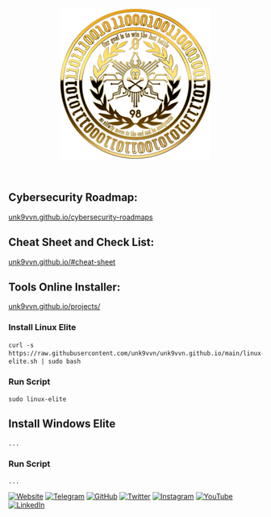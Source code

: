 <div align=center markdown="1">

![Unk9-Logo](https://raw.githubusercontent.com/unk9vvn/unk9vvn.github.io/main/logo.png)

</div>
<br>
</div>

## Cybersecurity Roadmap:
[unk9vvn.github.io/cybersecurity-roadmaps](https://unk9vvn.github.io/cybersecurity-roadmaps)

## Cheat Sheet and Check List:
[unk9vvn.github.io/#cheat-sheet](https://unk9vvn.github.io/#cheat-sheet)

## Tools Online Installer:
[unk9vvn.github.io/projects/](https://unk9vvn.github.io/projects/)

### Install Linux Elite
```
curl -s https://raw.githubusercontent.com/unk9vvn/unk9vvn.github.io/main/linux-elite.sh | sudo bash
```
### Run Script
```
sudo linux-elite
```
## Install Windows Elite
```
...
```
### Run Script
```
...
```

[![Website](https://img.shields.io/badge/Website-000000?style=flat&logo=google-chrome&logoColor=white)](https://unk9vvn.com)
[![Telegram](https://img.shields.io/badge/Telegram-2CA5E0?style=flat&logo=telegram&logoColor=white)](https://t.me/unk9vvn)
[![GitHub](https://img.shields.io/badge/GitHub-181717?style=flat&logo=github&logoColor=white)](https://github.com/unk9vvn)
[![Twitter](https://img.shields.io/badge/Twitter-1DA1F2?style=flat&logo=twitter&logoColor=white)](https://www.twitter.com/unk9vvn)
[![Instagram](https://img.shields.io/badge/Instagram-E4405F?style=flat&logo=instagram&logoColor=white)](https://www.instagram.com/unk9vvnx)
[![YouTube](https://img.shields.io/badge/YouTube-FF0000?style=flat&logo=youtube&logoColor=white)](https://www.youtube.com/c/unk9vvnx)
[![LinkedIn](https://img.shields.io/badge/LinkedIn-0A66C2?style=flat&logo=linkedin&logoColor=white)](https://www.linkedin.com/company/unk9vvn)
